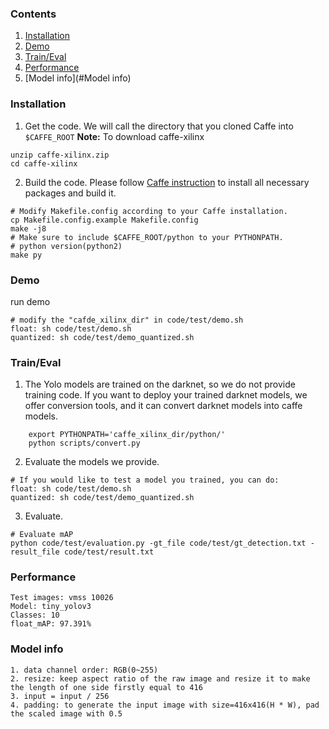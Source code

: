 ### Contents
1. [Installation](#installation)
2. [Demo](#Demo)
3. [Train/Eval](#traineval)
4. [Performance](#Performance)
5. [Model info](#Model info)

### Installation
1. Get the code. We will call the directory that you cloned Caffe into `$CAFFE_ROOT`
  **Note:** To download caffe-xilinx
  
  ```shell
  unzip caffe-xilinx.zip
  cd caffe-xilinx
  ```

2. Build the code. Please follow [Caffe instruction](http://caffe.berkeleyvision.org/installation.html) to install all necessary packages and build it.
  ```shell
  # Modify Makefile.config according to your Caffe installation.
  cp Makefile.config.example Makefile.config
  make -j8
  # Make sure to include $CAFFE_ROOT/python to your PYTHONPATH.
  # python version(python2)
  make py
  ```

### Demo
 run demo
  ```shell
  # modify the "cafde_xilinx_dir" in code/test/demo.sh
  float: sh code/test/demo.sh
  quantized: sh code/test/demo_quantized.sh
  ```

### Train/Eval
1. The Yolo models are trained on the darknet, so we do not provide training code. If you want to deploy your trained darknet models, we offer conversion tools, and it can convert darknet models into caffe models.
  ```shell
      export PYTHONPATH='caffe_xilinx_dir/python/'
      python scripts/convert.py
  ```
2. Evaluate the models we provide.
  ```shell
  # If you would like to test a model you trained, you can do:
  float: sh code/test/demo.sh
  quantized: sh code/test/demo_quantized.sh
  ```
3. Evaluate.
  ```shell
  # Evaluate mAP
  python code/test/evaluation.py -gt_file code/test/gt_detection.txt -result_file code/test/result.txt
  ```
### Performance
   ```shell
   Test images: vmss 10026
   Model: tiny_yolov3
   Classes: 10
   float_mAP: 97.391% 
   ```
### Model info
```
1. data channel order: RGB(0~255)
2. resize: keep aspect ratio of the raw image and resize it to make the length of one side firstly equal to 416 
3. input = input / 256
4. padding: to generate the input image with size=416x416(H * W), pad the scaled image with 0.5
```
